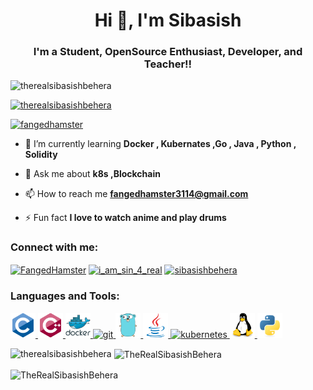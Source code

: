 <h1 align="center">Hi 👋, I'm Sibasish</h1>
<h3 align="center">I'm a Student, OpenSource Enthusiast, Developer, and Teacher!!</h3>

<p align="left"> <img src="https://komarev.com/ghpvc/?username=therealsibasishbehera&label=Profile%20views&color=0e75b6&style=flat" alt="therealsibasishbehera" /> </p>

<p align="left"> <a href="https://github.com/ryo-ma/github-profile-trophy"><img src="https://github-profile-trophy.vercel.app/?username=therealsibasishbehera" alt="therealsibasishbehera" /></a> </p>

<p align="left"> <a href="https://twitter.com/fangedhamster" target="blank"><img src="https://img.shields.io/twitter/follow/fangedhamster?logo=twitter&style=for-the-badge" alt="fangedhamster" /></a> </p>

- 🌱 I’m currently learning **Docker , Kubernates ,Go , Java , Python , Solidity**

- 💬 Ask me about **k8s ,Blockchain**

- 📫 How to reach me **fangedhamster3114@gmail.com**

- ⚡ Fun fact **I love to watch anime and play drums**

<h3 align="left">Connect with me:</h3>
<p align="left">
<a href="https://twitter.com/FangedHamster" target="blank"><img align="center" src="https://raw.githubusercontent.com/rahuldkjain/github-profile-readme-generator/master/src/images/icons/Social/twitter.svg" alt="FangedHamster" height="30" width="40" /></a>
<a href="https://instagram.com/i_am_sin_4_real" target="blank"><img align="center" src="https://raw.githubusercontent.com/rahuldkjain/github-profile-readme-generator/master/src/images/icons/Social/instagram.svg" alt="i_am_sin_4_real" height="30" width="40" /></a>
<a href="https://www.leetcode.com/sibasishbehera" target="blank"><img align="center" src="https://raw.githubusercontent.com/rahuldkjain/github-profile-readme-generator/master/src/images/icons/Social/leet-code.svg" alt="sibasishbehera" height="30" width="40" /></a>
</p>

<h3 align="left">Languages and Tools:</h3>
<p align="left"> <a href="https://www.cprogramming.com/" target="_blank" rel="noreferrer"> <img src="https://raw.githubusercontent.com/devicons/devicon/master/icons/c/c-original.svg" alt="c" width="40" height="40"/> </a> <a href="https://www.w3schools.com/cpp/" target="_blank" rel="noreferrer"> <img src="https://raw.githubusercontent.com/devicons/devicon/master/icons/cplusplus/cplusplus-original.svg" alt="cplusplus" width="40" height="40"/> </a> <a href="https://www.docker.com/" target="_blank" rel="noreferrer"> <img src="https://raw.githubusercontent.com/devicons/devicon/master/icons/docker/docker-original-wordmark.svg" alt="docker" width="40" height="40"/> </a> <a href="https://git-scm.com/" target="_blank" rel="noreferrer"> <img src="https://www.vectorlogo.zone/logos/git-scm/git-scm-icon.svg" alt="git" width="40" height="40"/> </a> <a href="https://golang.org" target="_blank" rel="noreferrer"> <img src="https://raw.githubusercontent.com/devicons/devicon/master/icons/go/go-original.svg" alt="go" width="40" height="40"/> </a> <a href="https://www.java.com" target="_blank" rel="noreferrer"> <img src="https://raw.githubusercontent.com/devicons/devicon/master/icons/java/java-original.svg" alt="java" width="40" height="40"/> </a> <a href="https://kubernetes.io" target="_blank" rel="noreferrer"> <img src="https://www.vectorlogo.zone/logos/kubernetes/kubernetes-icon.svg" alt="kubernetes" width="40" height="40"/> </a> <a href="https://www.linux.org/" target="_blank" rel="noreferrer"> <img src="https://raw.githubusercontent.com/devicons/devicon/master/icons/linux/linux-original.svg" alt="linux" width="40" height="40"/> </a> <a href="https://www.python.org" target="_blank" rel="noreferrer"> <img src="https://raw.githubusercontent.com/devicons/devicon/master/icons/python/python-original.svg" alt="python" width="40" height="40"/> </a> </p>

<p><img align="left" src="https://github-readme-stats.vercel.app/api/top-langs?username=therealsibasishbehera&show_icons=true&locale=en&layout=compact" alt="therealsibasishbehera" /></p>

<p>&nbsp;<img align="center" src="https://github-readme-stats.vercel.app/api?username=TheRealSibasishBehera&show_icons=true&locale=en" alt="TheRealSibasishBehera" /></p>

<p><img align="center" src="https://github-readme-streak-stats.herokuapp.com/?user=TheRealSibasishBehera&" alt="TheRealSibasishBehera" /></p>
